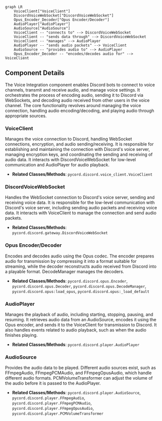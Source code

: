 ```mermaid
graph LR
    VoiceClient["VoiceClient"]
    DiscordVoiceWebSocket["DiscordVoiceWebSocket"]
    Opus_Encoder_Decoder["Opus Encoder/Decoder"]
    AudioPlayer["AudioPlayer"]
    AudioSource["AudioSource"]
    VoiceClient -- "connects to" --> DiscordVoiceWebSocket
    VoiceClient -- "sends data through" --> DiscordVoiceWebSocket
    VoiceClient -- "manages" --> AudioPlayer
    AudioPlayer -- "sends audio packets" --> VoiceClient
    AudioSource -- "provides audio to" --> AudioPlayer
    Opus_Encoder_Decoder -- "encodes/decodes audio for" --> VoiceClient
```

## Component Details

The Voice Integration component enables Discord bots to connect to voice channels, transmit and receive audio, and manage voice settings. It orchestrates the process of encoding audio, sending it to Discord via WebSockets, and decoding audio received from other users in the voice channel. The core functionality revolves around managing the voice connection, handling audio encoding/decoding, and playing audio through appropriate sources.

### VoiceClient
Manages the voice connection to Discord, handling WebSocket connections, encryption, and audio sending/receiving. It is responsible for establishing and maintaining the connection with Discord's voice server, managing encryption keys, and coordinating the sending and receiving of audio data. It interacts with DiscordVoiceWebSocket for low-level communication and AudioPlayer for audio playback.
- **Related Classes/Methods**: `pycord.discord.voice_client.VoiceClient`

### DiscordVoiceWebSocket
Handles the WebSocket connection to Discord's voice server, sending and receiving voice data. It is responsible for the low-level communication with Discord's voice server, including sending audio packets and receiving voice data. It interacts with VoiceClient to manage the connection and send audio packets.
- **Related Classes/Methods**: `pycord.discord.gateway.DiscordVoiceWebSocket`

### Opus Encoder/Decoder
Encodes and decodes audio using the Opus codec. The encoder prepares audio for transmission by compressing it into a format suitable for streaming, while the decoder reconstructs audio received from Discord into a playable format. DecodeManager manages the decoders.
- **Related Classes/Methods**: `pycord.discord.opus.Encoder`, `pycord.discord.opus.Decoder`, `pycord.discord.opus.DecodeManager`, `pycord.discord.opus:load_opus`, `pycord.discord.opus:_load_default`

### AudioPlayer
Manages the playback of audio, including starting, stopping, pausing, and resuming. It retrieves audio data from an AudioSource, encodes it using the Opus encoder, and sends it to the VoiceClient for transmission to Discord. It also handles events related to audio playback, such as when the audio finishes playing.
- **Related Classes/Methods**: `pycord.discord.player.AudioPlayer`

### AudioSource
Provides the audio data to be played. Different audio sources exist, such as FFmpegAudio, FFmpegPCMAudio, and FFmpegOpusAudio, which handle different audio formats. PCMVolumeTransformer can adjust the volume of the audio before it is passed to the AudioPlayer.
- **Related Classes/Methods**: `pycord.discord.player.AudioSource`, `pycord.discord.player.FFmpegAudio`, `pycord.discord.player.FFmpegPCMAudio`, `pycord.discord.player.FFmpegOpusAudio`, `pycord.discord.player.PCMVolumeTransformer`
